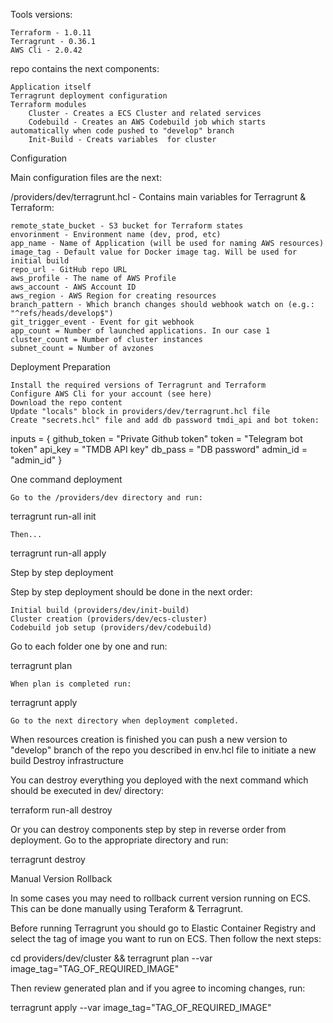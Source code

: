 Tools versions:

    Terraform - 1.0.11
    Terragrunt - 0.36.1
    AWS Cli - 2.0.42


repo contains the next components:

    Application itself
    Terragrunt deployment configuration
    Terraform modules
        Cluster - Creates a ECS Cluster and related services
        Codebuild - Creates an AWS Codebuild job which starts automatically when code pushed to "develop" branch
        Init-Build - Creats variables  for cluster

Configuration

Main configuration files are the next:

/providers/dev/terragrunt.hcl - Contains main variables for Terragrunt & Terraform:

    remote_state_bucket - S3 bucket for Terraform states
    envorinment - Environment name (dev, prod, etc)
    app_name - Name of Application (will be used for naming AWS resources)
    image_tag - Default value for Docker image tag. Will be used for initial build
    repo_url - GitHub repo URL
    aws_profile - The name of AWS Profile
    aws_account - AWS Account ID
    aws_region - AWS Region for creating resources
    branch_pattern - Which branch changes should webhook watch on (e.g.: "^refs/heads/develop$")
    git_trigger_event - Event for git webhook
    app_count = Number of launched applications. In our case 1
    cluster_count = Number of cluster instances
    subnet_count = Number of avzones

Deployment
Preparation

    Install the required versions of Terragrunt and Terraform
    Configure AWS Cli for your account (see here)
    Download the repo content
    Update "locals" block in providers/dev/terragrunt.hcl file
    Create "secrets.hcl" file and add db password tmdi_api and bot token:

inputs = {
  github_token = "Private Github token"
  token = "Telegram bot token"
  api_key = "TMDB API key"
  db_pass = "DB password"
  admin_id = "admin_id"
}

One command deployment

    Go to the /providers/dev directory and run:

terragrunt run-all init

    Then...

terragrunt run-all apply

Step by step deployment

Step by step deployment should be done in the next order:

    Initial build (providers/dev/init-build)
    Cluster creation (providers/dev/ecs-cluster)
    Codebuild job setup (providers/dev/codebuild)

Go to each folder one by one and run:

terragrunt plan

    When plan is completed run:

terragrunt apply

    Go to the next directory when deployment completed.

When resources creation is finished you can push a new version to "develop" branch of the repo you described in env.hcl file to initiate a new build
Destroy infrastructure

You can destroy everything you deployed with the next command which should be executed in dev/ directory:

terraform run-all destroy

Or you can destroy components step by step in reverse order from deployment. Go to the appropriate directory and run:

terragrunt destroy

Manual Version Rollback

In some cases you may need to rollback current version running on ECS. This can be done manually using Teraform & Terragrunt.

Before running Terragrunt you should go to Elastic Container Registry and select the tag of image you want to run on ECS. Then follow the next steps:

cd providers/dev/cluster && terragrunt plan --var image_tag="TAG_OF_REQUIRED_IMAGE"

Then review generated plan and if you agree to incoming changes, run:

terragrunt apply --var image_tag="TAG_OF_REQUIRED_IMAGE"

